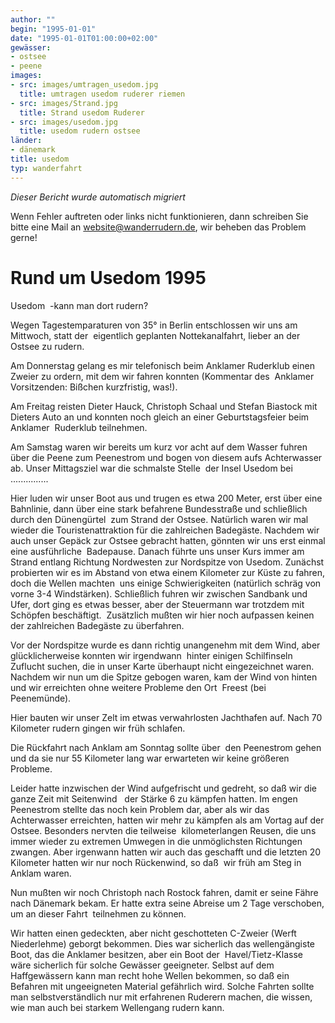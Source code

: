 ```yaml
---
author: ""
begin: "1995-01-01"
date: "1995-01-01T01:00:00+02:00"
gewässer:
- ostsee
- peene
images:
- src: images/umtragen_usedom.jpg
  title: umtragen usedom ruderer riemen
- src: images/Strand.jpg
  title: Strand usedom Ruderer
- src: images/usedom.jpg
  title: usedom rudern ostsee
länder:
- dänemark
title: usedom
typ: wanderfahrt
---
```



*Dieser Bericht wurde automatisch migriert*

Wenn Fehler auftreten oder links nicht funktionieren, dann schreiben Sie bitte eine Mail an website@wanderrudern.de, wir beheben das Problem gerne!



# Rund um Usedom 1995


Usedom  -kann man dort rudern?

Wegen Tagestemparaturen von 35° in Berlin entschlossen wir uns am Mittwoch, statt der  eigentlich geplanten Nottekanalfahrt, lieber an der Ostsee zu rudern.

Am Donnerstag gelang es mir telefonisch beim Anklamer Ruderklub einen Zweier zu ordern, mit dem wir fahren konnten (Kommentar des  Anklamer Vorsitzenden: Bißchen kurzfristig, was!).

Am Freitag reisten Dieter Hauck, Christoph Schaal und Stefan Biastock mit Dieters Auto an und konnten noch gleich an einer Geburtstagsfeier beim Anklamer  Ruderklub teilnehmen.

Am Samstag waren wir bereits um kurz vor acht auf dem Wasser fuhren über die Peene zum Peenestrom und bogen von diesem aufs Achterwasser ab. Unser Mittagsziel war die schmalste Stelle  der Insel Usedom bei ...............

Hier luden wir unser Boot aus und trugen es etwa 200 Meter, erst über eine Bahnlinie, dann über eine stark befahrene Bundesstraße und schließlich durch den Dünengürtel  zum Strand der Ostsee. Natürlich waren wir mal wieder die Touristenattraktion für die zahlreichen Badegäste. Nachdem wir auch unser Gepäck zur Ostsee gebracht hatten, gönnten wir uns erst einmal eine ausführliche  Badepause. Danach führte uns unser Kurs immer am Strand entlang Richtung Nordwesten zur Nordspitze von Usedom. Zunächst probierten wir es im Abstand von etwa einem Kilometer zur Küste zu fahren, doch die Wellen machten  uns einige Schwierigkeiten (natürlich schräg von vorne 3-4 Windstärken). Schließlich fuhren wir zwischen Sandbank und Ufer, dort ging es etwas besser, aber der Steuermann war trotzdem mit Schöpfen beschäftigt.  Zusätzlich mußten wir hier noch aufpassen keinen der zahlreichen Badegäste zu überfahren.

Vor der Nordspitze wurde es dann richtig unangenehm mit dem Wind, aber glücklicherweise konnten wir irgendwann  hinter einigen Schilfinseln Zuflucht suchen, die in unser Karte überhaupt nicht eingezeichnet waren. Nachdem wir nun um die Spitze gebogen waren, kam der Wind von hinten und wir erreichten ohne weitere Probleme den Ort  Freest (bei Peenemünde).

Hier bauten wir unser Zelt im etwas verwahrlosten Jachthafen auf. Nach 70 Kilometer rudern gingen wir früh schlafen.

Die Rückfahrt nach Anklam am Sonntag sollte über  den Peenestrom gehen und da sie nur 55 Kilometer lang war erwarteten wir keine größeren Probleme.

Leider hatte inzwischen der Wind aufgefrischt und gedreht, so daß wir die ganze Zeit mit Seitenwind   der Stärke 6 zu kämpfen hatten. Im engen Peenestrom stellte das noch kein Problem dar, aber als wir das Achterwasser erreichten, hatten wir mehr zu kämpfen als am Vortag auf der Ostsee. Besonders nervten die teilweise  kilometerlangen Reusen, die uns immer wieder zu extremen Umwegen in die unmöglichsten Richtungen zwangen. Aber irgenwann hatten wir auch das geschafft und die letzten 20 Kilometer hatten wir nur noch Rückenwind, so daß  wir früh am Steg in Anklam waren.

Nun mußten wir noch Christoph nach Rostock fahren, damit er seine Fähre nach Dänemark bekam. Er hatte extra seine Abreise um 2 Tage verschoben, um an dieser Fahrt  teilnehmen zu können.

Wir hatten einen gedeckten, aber nicht geschotteten C-Zweier (Werft Niederlehme) geborgt bekommen. Dies war sicherlich das wellengängiste Boot, das die Anklamer besitzen, aber ein Boot der  Havel/Tietz-Klasse wäre sicherlich für solche Gewässer geeigneter. Selbst auf dem Haffgewässern kann man recht hohe Wellen bekommen, so daß ein Befahren mit ungeeigneten Material gefährlich wird. Solche Fahrten sollte  man selbstverständlich nur mit erfahrenen Ruderern machen, die wissen, wie man auch bei starkem Wellengang rudern kann.